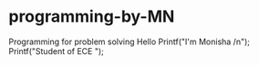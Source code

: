 # programming-by-MN
Programming for problem solving
Hello
Printf("I'm Monisha /n");
Printf("Student of ECE ");


